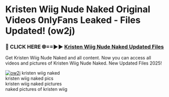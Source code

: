 # Kristen Wiig Nude Naked Original Videos 0nlyFans Leaked - Files Updated! (ow2j)

<h3>🔴 CLICK HERE 🌐==►► <a href="https://tinyurl.com/yckcrads" rel="nofollow">Kristen Wiig Nude Naked Updated Files</a></h3>

Get Kristen Wiig Nude Naked and all content. Now you can access all videos and pictures of Kristen Wiig Nude Naked. New Updated Files 2025!

[![ow2j](https://i.imgur.com/hpKpOFt.gif)](https://tinyurl.com/yckcrads)
kristen wiig naked<br>
kristen wiig naked pics<br>
kristen wiig naked pictures<br>
naked pictures of kristen wiig